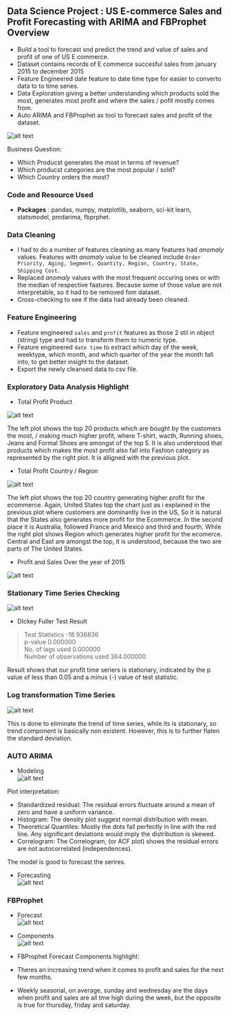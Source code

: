 ## Data Science Project : US E-commerce Sales and Profit Forecasting with ARIMA and FBProphet Overview
* Build a tool to forecast snd predict the trend and value of sales and profit of one of US E commerce.
* Dataset contains records of E commerce succesful sales from january 2015 to december 2015
* Feature Engineered date feature to date time type for easier to converto data to to time series.
* Data Exploration giving a better understanding which products sold the most, generates most profit and where the sales / pofit mostly comes from.
* Auto ARIMA and FBProphet as tool to forecast sales and profit of the dataset.


![alt text](https://github.com/ELSady/Bootcamp-Final-Project-US-E-commerce-Sales-and-Profit-Forecasting/blob/main/index6.png)

Business Question:
* Which Producst generates the most in terms of revenue?
* Which producst categories are the most popular / sold?
* Which Country orders the most?

### Code and Resource Used
* **Packages** : pandas, numpy, matplotlib, seaborn, sci-kit learn, statsmodel, pmdarima, fbprphet.

### Data Cleaning
* I had to do a number of features cleaning as many features had _anomaly_ values. Features with _anomaly_ value to be cleaned include `Order Priority, Aging, Segment, Quantity, Region, Country, State, Shipping Cost`.
* Replaced _anomaly_ values with the most frequent occuring ones or with the median of respective faatures. Because some of those value are not interpretable, so it had to be removed fom dataset.
* Cross-checking to see if the data had already been cleaned.

### Feature Engineering
* Feature engineered `sales` and `profit` features as those 2 stil in object (string) type and had to transform them to numeric type.
* Feature engineered `date time` to extract which day of the week, weektype, which month, and which quarter of the year the month fall into, to get better insight to the dataset.
* Export the newly cleansed data to csv file.

### Exploratory Data Analysis Highlight
* Total Profit Product <br>

![alt text](https://github.com/ELSady/Bootcamp-Final-Project-US-E-commerce-Sales-and-Profit-Forecasting/blob/main/index6.png)

The left plot shows the top 20 products which are bought by the customers the most, / making much higher profit, where T-shirt, wacth, Running shoes, Jeans and Formal Shoes are amongst of the top 5. It is also understood that products which makes the most profit also fall into Fashion category as represented by the right plot. It is alligned with the previous plot.

* Total Profit Country / Region <br>

![alt text](https://github.com/ELSady/Bootcamp-Final-Project-US-E-commerce-Sales-and-Profit-Forecasting/blob/main/index7.png)

The left plot shows the top 20 country generating higher profit for the ecommerce. Again, United States top the chart just as i explained in the previous plot where customers are dominantly live in the US, So it is natural that the States also generates more profit for the Ecommerce. In the second place it is Australia, followed France and Mexico and third and fourth. While the right plot shows Region which generates higher profit for the ecomerce. Central and East are amongst the top, it is understood, because the two are parts of The United States.

* Profit and Sales Over the year of 2015 <br>

![alt text](https://github.com/ELSady/Bootcamp-Final-Project-US-E-commerce-Sales-and-Profit-Forecasting/blob/main/index.png)

### Stationary Time Series Checking
![alt text](https://github.com/ELSady/Bootcamp-Final-Project-US-E-commerce-Sales-and-Profit-Forecasting/blob/main/index10.png)

* DIckey Fuller Test Result
> Test Statistics                -18.936836 <br>
> p-value                          0.000000 <br>
> No. of lags used                 0.000000 <br>
> Number of observations used    364.000000 <br>

Result shows that our profit time seriers is stationary, indicated by the p value of less than 0.05 and a minus (-) value of test statistic.

### Log transformation Time Series

![alt text](https://github.com/ELSady/Bootcamp-Final-Project-US-E-commerce-Sales-and-Profit-Forecasting/blob/main/index8.png)

This is done to eliminate the trend of time series, while its is stationary, so trend component is basically non existent. However, this is to further flaten the standard deviation.

### AUTO ARIMA 
* Modeling <br>
![alt text](https://github.com/ELSady/Bootcamp-Final-Project-US-E-commerce-Sales-and-Profit-Forecasting/blob/main/index1.png)

Plot interpretation:
* Standardized residual: The residual errors fluctuate around a mean of zero and have a uniform variance.
* Histogram: The density plot suggest normal distribution with mean.
* Theoretical Quantiles: Mostly the dots fall perfectly in line with the red line. Any significant deviations would imply the distribution is skewed.
* Correlogram: The Correlogram, (or ACF plot) shows the residual errors are not autocorrelated (independences).

The model is good to forecast the serires.

* Forecasting <br>
![alt text](https://github.com/ELSady/Bootcamp-Final-Project-US-E-commerce-Sales-and-Profit-Forecasting/blob/main/index5.png)

### FBProphet
* Forecast <br>
![alt text](https://github.com/ELSady/Bootcamp-Final-Project-US-E-commerce-Sales-and-Profit-Forecasting/blob/main/index3.png)

* Components <br>
![alt text](https://github.com/ELSady/Bootcamp-Final-Project-US-E-commerce-Sales-and-Profit-Forecasting/blob/main/index4.png)

* FBProphet Forecast Components highlight:
* Theres an increasing trend when it comes to profit and sales for the next few months.
* Weekly seasonal, on average, sunday and wednesday are the days when profit and sales are all tme high during the week, but the opposite is true for thursday, friday and saturday.
